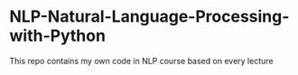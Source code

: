 # NLP-Natural-Language-Processing-with-Python
This repo contains my own code in NLP course based on every lecture
